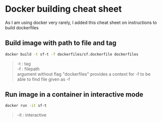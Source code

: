 # Docker building cheat sheet
As I am using docker very rarely, I added this cheat sheet on instructions to build dockerfiles

## Build image with path to file and tag
```sh
docker build -t sf-t -f dockerfiles/sf.dockerfile dockerfiles
```
> -t : tag \
> -f : filepath \
> argument without flag "dockerfiles" provides a context for -f to be able to find file given as -f

## Run image in a container in interactive mode
```sh
docker run -it sf-t
```
> -it : interactive
